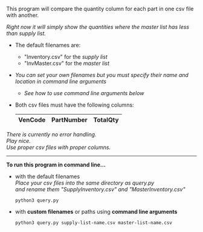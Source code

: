 This program will compare the quantity column for each part in one csv
file with another.  

_Right now it will simply show the quantities where the master list has less than supply list._  


- The default filenames are:  
   - "Inventory.csv" for the _supply list_  
   - "InvMaster.csv" for the _master list_   
- _You can set your own filenames but you must specify their name and location in command line arguments_
   - _See how to use command line arguments below_


- Both csv files must have the following columns:  

   | VenCode | PartNumber | TotalQty |  
   | ------- |:----------:|:--------:|  


_There is currently no error handling.  
Play nice.  
Use proper csv files with proper columns._

---------------------

__To run this program in command line...__  

 
- with the default filenames  
   _Place your csv files into the same directory as query.py_   
   _and rename them "SupplyInventory.csv" and "MasterInventory.csv"_  

	```
	python3 query.py
	```  
	
- with __custom filenames__ or paths using __command line arguments__  

   ```
   python3 query.py supply-list-name.csv master-list-name.csv
   ```
